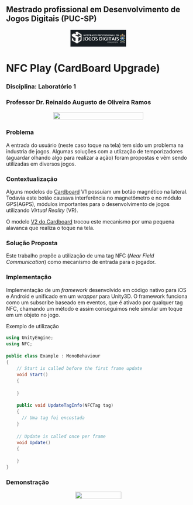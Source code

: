 
## Mestrado profissional em Desenvolvimento de Jogos Digitais (PUC-SP)

<p align="center">
<img class="mestrado" src="https://raw.githubusercontent.com/ezefranca/Damas/master/logo_mestrado.png" width="30%" height="30%">
</p>

# NFC Play (CardBoard Upgrade)
### Disciplina: Laboratório 1 
### Professor Dr. Reinaldo Augusto de Oliveira Ramos

<p align="center">
<img class="mestrado" src="https://raw.githubusercontent.com/ezefranca/VRNFC/master/Design/logo03.png" width="70%" height="70%">
</p>

### Problema

A entrada do usuário (neste caso toque na tela) tem sido um problema na industria de jogos. Algumas soluções com a utlização de temporizadores (aguardar olhando algo para realizar a ação) foram propostas e vêm sendo utilizadas em diversos jogos.

### Contextualização

Alguns modelos do [Cardboard]() V1 possuiam um botão magnético na lateral. Todavia este botão causava interferência no magnetômetro e no módulo GPS(AGPS), módulos importantes para o desenvolvimento de jogos utilizando *Virtual Reality* (VR). 

O modelo [V2 do Cardboard]() trocou este mecanismo por uma pequena alavanca que realiza o toque na tela.

### Solução Proposta

Este trabalho propõe a utilização de uma tag NFC (*Near Field Communication*) como mecanismo de entrada para o jogador. 

### Implementação

Implementação de um *framework* desenvolvido em código nativo para iOS e Android e unificado em um *wrapper* para Unity3D. O framework funciona como um subscribe baseado em eventos, que é ativado por qualquer tag NFC, chamando um método e assim conseguimos nele simular um toque em um objeto no jogo.

Exemplo de utilização

```c#
using UnityEngine;
using NFC;

public class Example : MonoBehaviour
{
    // Start is called before the first frame update
    void Start()
    {

    }

    public void UpdateTagInfo(NFCTag tag)
    {
      // Uma tag foi encostada
    }

    // Update is called once per frame
    void Update()
    {
       
    }
}
```

### Demonstração

<p align="center">
  <a href="https://youtu.be/l8VaDQliRLA">
<img class="mestrado" src="http://i3.ytimg.com/vi/l8VaDQliRLA/hqdefault.jpg" width="50%" height="50%">
  </a>
</p>
